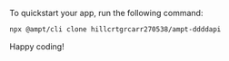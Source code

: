 To quickstart your app, run the following command: 

```bash
npx @ampt/cli clone hillcrtgrcarr270538/ampt-ddddapi
```

Happy coding!